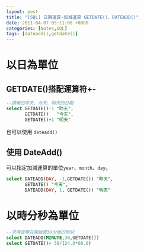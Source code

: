 ```yaml
---
layout: post
title: "[SQL] 日期運算-加減運算 GETDATE()、DATEADD()"
date: 2011-04-07 05:11:00 +0800
categories: [Notes,SQL]
tags: [dateadd(),getdate()]
---
```


# 以日為單位
## GETDATE()搭配運算符+-

```sql
--請輸出昨天、今天、明天的日期
select GETDATE()-1 "昨天", 
       GETDATE()   "今天", 
       GETDATE()+1 "明天"
```
也可以使用 `dateadd()`

## 使用 DateAdd()

可以指定加減運算的單位`year`、`month`、`day`。

```sql
select DATEADD(DAY, -1,GETDATE()) "昨天", 
       GETDATE() "今天", 
       DATEADD(DAY, 1, GETDATE()) "明天"
```

# 以時分秒為單位

```sql
--求得從現在開始算30分後的時刻
select DATEADD(MINUTE,30,GETDATE())
select GETDATE()+ 30/(24.0*60.0)
```


